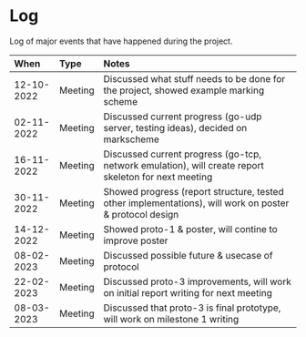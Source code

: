 # Log
Log of major events that have happened during the project.

| When       | Type    | Notes                                                                                                   |
| :--------- | :------ | :------------------------------------------------------------------------------------------------------ |
| 12-10-2022 | Meeting | Discussed what stuff needs to be done for the project, showed example marking scheme                    |
| 02-11-2022 | Meeting | Discussed current progress (go-udp server, testing ideas), decided on markscheme                        |
| 16-11-2022 | Meeting | Discussed current progress (go-tcp, network emulation), will create report skeleton for next meeting    |
| 30-11-2022 | Meeting | Showed progress (report structure, tested other implementations), will work on poster & protocol design |
| 14-12-2022 | Meeting | Showed proto-1 & poster, will contine to improve poster                                                 |
| 08-02-2023 | Meeting | Discussed possible future & usecase of protocol                                                         |
| 22-02-2023 | Meeting | Discussed proto-3 improvements, will work on initial report writing for next meeting                    |
| 08-03-2023 | Meeting | Discussed that proto-3 is final prototype, will work on milestone 1 writing                             |
